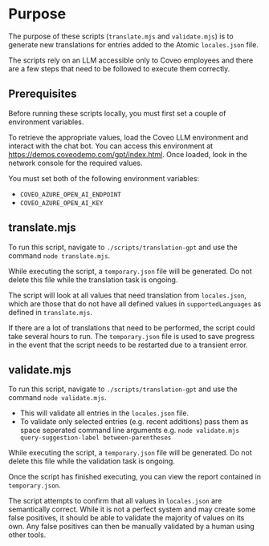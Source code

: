 # Purpose

The purpose of these scripts (`translate.mjs` and `validate.mjs`) is to generate new translations for entries added to the Atomic `locales.json` file.

The scripts rely on an LLM accessible only to Coveo employees and there are a few steps that need to be followed to execute them correctly.

## Prerequisites

Before running these scripts locally, you must first set a couple of environment variables.

To retrieve the appropriate values, load the Coveo LLM environment and interact with the chat bot. You can access this environment at https://demos.coveodemo.com/gpt/index.html. Once loaded, look in the network console for the required values.

You must set both of the following environment variables:

- `COVEO_AZURE_OPEN_AI_ENDPOINT`
- `COVEO_AZURE_OPEN_AI_KEY`

## translate.mjs

To run this script, navigate to `./scripts/translation-gpt` and use the command `node translate.mjs`.

While executing the script, a `temporary.json` file will be generated. Do not delete this file while the translation task is ongoing.

The script will look at all values that need translation from `locales.json`, which are those that do not have all defined values in `supportedLanguages` as defined in `translate.mjs`.

If there are a lot of translations that need to be performed, the script could take several hours to run. The `temporary.json` file is used to save progress in the event that the script needs to be restarted due to a transient error.

## validate.mjs

To run this script, navigate to `./scripts/translation-gpt` and use the command `node validate.mjs`.

- This will validate all entries in the `locales.json` file.
- To validate only selected entries (e.g. recent additions) pass them as space seperated command line arguments
  e.g. `node validate.mjs query-suggestion-label between-parentheses`

While executing the script, a `temporary.json` file will be generated. Do not delete this file while the validation task is ongoing.

Once the script has finished executing, you can view the report contained in `temporary.json`.

The script attempts to confirm that all values in `locales.json` are semantically correct. While it is not a perfect system and may create some false positives, it should be able to validate the majority of values on its own. Any false positives can then be manually validated by a human using other tools.
